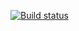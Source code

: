[![Build status](https://ci.appveyor.com/api/projects/status/1cfd3bx33dk433j2?svg=true)](https://ci.appveyor.com/project/comradexlight/ajs-hw11-symbols-generators)
